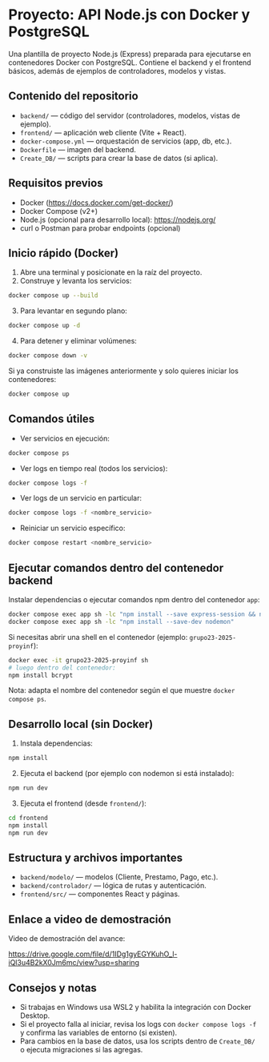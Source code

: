# Proyecto: API Node.js con Docker y PostgreSQL

Una plantilla de proyecto Node.js (Express) preparada para ejecutarse en contenedores Docker con PostgreSQL. Contiene el backend y el frontend básicos, además de ejemplos de controladores, modelos y vistas.

## Contenido del repositorio

- `backend/` — código del servidor (controladores, modelos, vistas de ejemplo).
- `frontend/` — aplicación web cliente (Vite + React).
- `docker-compose.yml` — orquestación de servicios (app, db, etc.).
- `Dockerfile` — imagen del backend.
- `Create_DB/` — scripts para crear la base de datos (si aplica).

## Requisitos previos

- Docker (https://docs.docker.com/get-docker/)
- Docker Compose (v2+)
- Node.js (opcional para desarrollo local): https://nodejs.org/
- curl o Postman para probar endpoints (opcional)

## Inicio rápido (Docker)

1. Abre una terminal y posicionate en la raíz del proyecto.
2. Construye y levanta los servicios:

```bash
docker compose up --build
```

3. Para levantar en segundo plano:

```bash
docker compose up -d
```

4. Para detener y eliminar volúmenes:

```bash
docker compose down -v
```

Si ya construiste las imágenes anteriormente y solo quieres iniciar los contenedores:

```bash
docker compose up
```

## Comandos útiles

- Ver servicios en ejecución:

```bash
docker compose ps
```

- Ver logs en tiempo real (todos los servicios):

```bash
docker compose logs -f
```

- Ver logs de un servicio en particular:

```bash
docker compose logs -f <nombre_servicio>
```

- Reiniciar un servicio específico:

```bash
docker compose restart <nombre_servicio>
```

## Ejecutar comandos dentro del contenedor backend

Instalar dependencias o ejecutar comandos npm dentro del contenedor `app`:

```bash
docker compose exec app sh -lc "npm install --save express-session && npm ls express-session"
docker compose exec app sh -lc "npm install --save-dev nodemon"
```

Si necesitas abrir una shell en el contenedor (ejemplo: `grupo23-2025-proyinf`):

```bash
docker exec -it grupo23-2025-proyinf sh
# luego dentro del contenedor:
npm install bcrypt
```

Nota: adapta el nombre del contenedor según el que muestre `docker compose ps`.

## Desarrollo local (sin Docker)

1. Instala dependencias:

```bash
npm install
```

2. Ejecuta el backend (por ejemplo con nodemon si está instalado):

```bash
npm run dev
```

3. Ejecuta el frontend (desde `frontend/`):

```bash
cd frontend
npm install
npm run dev
```

## Estructura y archivos importantes

- `backend/modelo/` — modelos (Cliente, Prestamo, Pago, etc.).
- `backend/controlador/` — lógica de rutas y autenticación.
- `frontend/src/` — componentes React y páginas.

## Enlace a video de demostración

Video de demostración del avance:

https://drive.google.com/file/d/1IDg1gyEGYKuhO_l-iQl3u4B2kX0Jm6mc/view?usp=sharing

## Consejos y notas

- Si trabajas en Windows usa WSL2 y habilita la integración con Docker Desktop.
- Si el proyecto falla al iniciar, revisa los logs con `docker compose logs -f` y confirma las variables de entorno (si existen).
- Para cambios en la base de datos, usa los scripts dentro de `Create_DB/` o ejecuta migraciones si las agregas.
